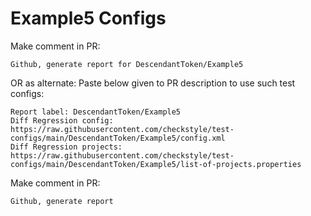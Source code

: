 # Example5 Configs
Make comment in PR:
```
Github, generate report for DescendantToken/Example5
```
OR as alternate:
Paste below given to PR description to use such test configs:
```
Report label: DescendantToken/Example5
Diff Regression config: https://raw.githubusercontent.com/checkstyle/test-configs/main/DescendantToken/Example5/config.xml
Diff Regression projects: https://raw.githubusercontent.com/checkstyle/test-configs/main/DescendantToken/Example5/list-of-projects.properties
```
Make comment in PR:
```
Github, generate report
```
